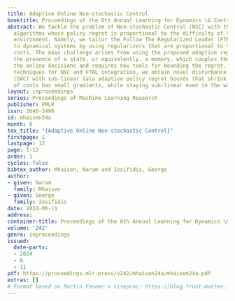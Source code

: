 ```yaml
---
title: Adaptive Online Non-stochastic Control
booktitle: Proceedings of the 6th Annual Learning for Dynamics \& Control Conference
abstract: We tackle the problem of Non-stochastic Control (NSC) with the aim of obtaining
  algorithms whose policy regret is proportional to the difficulty of the controlled
  environment. Namely, we tailor the Follow The Regularized Leader (FTRL) framework
  to dynamical systems by using regularizers that are proportional to the actual witnessed
  costs. The main challenge arises from using the proposed adaptive regularizers in
  the presence of a state, or equivalently, a memory, which couples the effect of
  the online decisions and requires new tools for bounding the regret. Via new analysis
  techniques for NSC and FTRL integration, we obtain novel disturbance action controllers
  (DAC) with sub-linear data adaptive policy regret bounds that shrink when the trajectory
  of costs has small gradients, while staying sub-linear even in the worst case.
layout: inproceedings
series: Proceedings of Machine Learning Research
publisher: PMLR
issn: 2640-3498
id: mhaisen24a
month: 0
tex_title: "{Adaptive Online Non-stochastic Control}"
firstpage: 1
lastpage: 12
page: 1-12
order: 1
cycles: false
bibtex_author: Mhaisen, Naram and Iosifidis, George
author:
- given: Naram
  family: Mhaisen
- given: George
  family: Iosifidis
date: 2024-06-11
address:
container-title: Proceedings of the 6th Annual Learning for Dynamics \& Control Conference
volume: '242'
genre: inproceedings
issued:
  date-parts:
  - 2024
  - 6
  - 11
pdf: https://proceedings.mlr.press/v242/mhaisen24a/mhaisen24a.pdf
extras: []
# Format based on Martin Fenner's citeproc: https://blog.front-matter.io/posts/citeproc-yaml-for-bibliographies/
---
```

